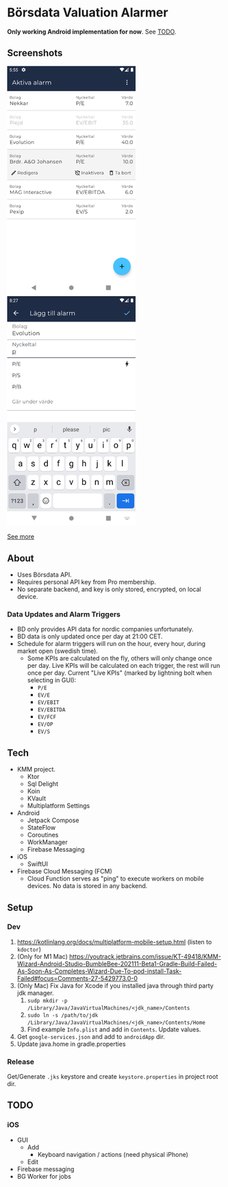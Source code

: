 # Börsdata Valuation Alarmer

**Only working Android implementation for now**. See [TODO](#todo).

## Screenshots
<div align="left"> 
  <img src="screenshots/list.png" width="300" height="auto" alt="Alarm List View" />
  <img src="screenshots/add.png" width="300" height="auto" alt="Add Alarm View" />
</div>

[See more](screenshots)

## About
  * Uses Börsdata API.
  * Requires personal API key from Pro membership.
  * No separate backend, and key is only stored, encrypted, on local device.

### Data Updates and Alarm Triggers
  * BD only provides API data for nordic companies unfortunately.
  * BD data is only updated once per day at 21:00 CET.
  * Schedule for alarm triggers will run on the hour, every hour, during market open (swedish time).
    * Some KPIs are calculated on the fly, others will only change once per day. Live KPIs will be calculated on each trigger, the rest will run once per day. Current "Live KPIs" (marked by lightning bolt when selecting in GUI):
      * `P/E`
      * `EV/E` 
      * `EV/EBIT`
      * `EV/EBITDA` 
      * `EV/FCF` 
      * `EV/OP`
      * `EV/S`

## Tech
  * KMM project.
    * Ktor
    * Sql Delight
    * Koin
    * KVault
    * Multiplatform Settings
  * Android
    * Jetpack Compose
    * StateFlow
    * Coroutines 
    * WorkManager
    * Firebase Messaging
  * iOS
    * SwiftUI
  * Firebase Cloud Messaging (FCM)
    * Cloud Function serves as "ping" to execute workers on mobile devices. No data is stored in any backend. 
  
## Setup 
### Dev
  1. https://kotlinlang.org/docs/multiplatform-mobile-setup.html (listen to `kdoctor`)
  2. (Only for M1 Mac) https://youtrack.jetbrains.com/issue/KT-49418/KMM-Wizard-Android-Studio-BumbleBee-202111-Beta1-Gradle-Build-Failed-As-Soon-As-Completes-Wizard-Due-To-pod-install-Task-Failed#focus=Comments-27-5429773.0-0 
  3. (Only Mac) Fix Java for Xcode if you installed java through third party jdk manager.
     1. `sudp mkdir -p /Library/Java/JavaVirtualMachines/<jdk_name>/Contents`
     2. `sudo ln -s /path/to/jdk /Library/Java/JavaVirtualMachines/<jdk_name>/Contents/Home`
     3. Find example `Info.plist` and add in `Contents`. Update values.
  4. Get `google-services.json` and add to `androidApp` dir.
  5. Update java.home in gradle.properties

### Release
Get/Generate `.jks` keystore and create `keystore.properties` in project root dir.

## TODO 
### iOS
  * GUI
    * Add
      * Keyboard navigation / actions (need physical iPhone)
    * Edit
  * Firebase messaging
  * BG Worker for jobs


